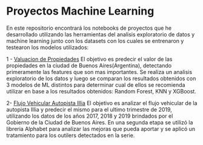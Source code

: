 # Proyectos Machine Learning

En este repositorio encontrará los notebooks de proyectos que he desarrollado utilizando las herramientas del analisis exploratorio de datos y machine learning junto con los datasets con los cuales se entrenaron y testearon los modelos utilizados:

1 - [Valuacion de Propiedades](https://github.com/christianwes/prediccion_precio_propiedades)
El objetivo es predecir el valor de las propiedades en la ciudad de Buenos Aires(Argentina), detectando primeramente las features que son mas importantes. Se realiza un analisis exploratorio de los datos y luego se comparan los resultados obtenidos con 3 modelos de ML distintos para determinar cual de ellos se recomienda utilizar en base a los resultados obtenidos: Random Forest, KNN y XGBoost.

2- [Flujo Vehicular Autopista Illia](https://github.com/christianwes/flujo_vehicular/blob/main/README.md)
El objetivo es analizar el flujo vehicular de la autopista Illia y predecir el mismo para el ultimo trimestre de 2019, utilizando los datos de los años 2017, 2018 y 2019 brindados por el Gobierno de la Ciudad de Buenos Aires.
En una segunda etapa se utilizó la libreria Alphabet para analizar las mejoras que pueda aportar y se aplicó un tratamiento para los outilers detectados en la serie.
